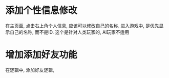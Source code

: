 # 添加个性信息修改
在主页面, 点击右上角个人信息, 应该可以修改自己的名称. 进入游戏中, 是优先显示自己的名称, 而不是ID. 这个是针对人类玩家的, AI玩家不适用

# 
# 增加添加好友功能
在逻辑中, 添加好友逻辑, 